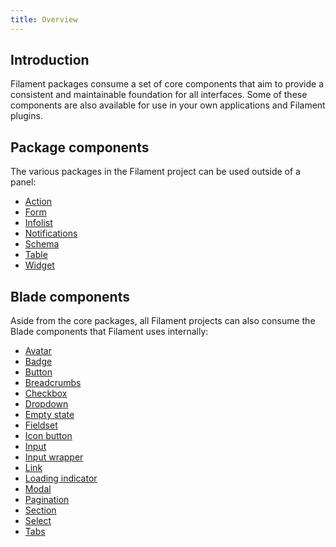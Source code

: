 ```yaml
---
title: Overview
---
```


## Introduction

Filament packages consume a set of core components that aim to provide a consistent and maintainable foundation for all interfaces. Some of these components are also available for use in your own applications and Filament plugins.

## Package components

The various packages in the Filament project can be used outside of a panel:

- [Action](action)
- [Form](form)
- [Infolist](infolist)
- [Notifications](notifications)
- [Schema](schema)
- [Table](table)
- [Widget](widget)

## Blade components

Aside from the core packages, all Filament projects can also consume the Blade components that Filament uses internally:

- [Avatar](avatar)
- [Badge](badge)
- [Button](button)
- [Breadcrumbs](breadcrumbs)
- [Checkbox](checkbox)
- [Dropdown](dropdown)
- [Empty state](empty-state)
- [Fieldset](fieldset)
- [Icon button](icon-button)
- [Input](input)
- [Input wrapper](input-wrapper)
- [Link](link)
- [Loading indicator](loading-indicator)
- [Modal](modal)
- [Pagination](pagination)
- [Section](section)
- [Select](select)
- [Tabs](tabs)
